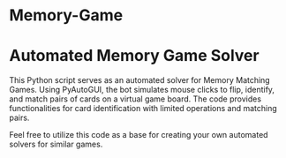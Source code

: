 # Memory-Game

# Automated Memory Game Solver

This Python script serves as an automated solver for Memory Matching Games. Using PyAutoGUI, the bot simulates mouse clicks to flip, identify, and match pairs of cards on a virtual game board. The code provides functionalities for card identification with limited operations and matching pairs.

Feel free to utilize this code as a base for creating your own automated solvers for similar games.
